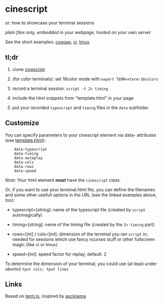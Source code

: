 cinescript
==========

or: how to showcase your terminal sessions

*plain files only, embedded in your webpage, hosted on your own server*

See the short examples:
[cowsay](http://arnehilmann.github.io/cinescript/index.html?typescript=examples/cowsay/typescript&timing=examples/cowsay/timing&rows=31&cols=106),
[vi](http://arnehilmann.github.io/cinescript/index.html?typescript=examples/vi/typescript&timing=examples/vi/timing&rows=31&cols=106),
[tmux](http://arnehilmann.github.io/cinescript/index.html?typescript=examples/tmux/typescript&timing=examples/tmux/timing&rows=31&cols=106).


tl;dr
----

1. clone [cinescript](https://github.com/arnehilmann/cinescript)

2. (for color terminals): set 16color mode with ```export TERM=xterm-16colors```

3. record a terminal session: ```script -t 2> timing```

4. include the html snippets from "template.html" in your page

5. put your recorded ```typescript``` and ```timing``` files in the ```data``` subfolder.


Customize
---------

You can specify parameters to your cinescript element via data- attributes
(see [template.html](https://github.com/arnehilmann/cinescript/blob/master/template.html)):
```
    data-typescript
    data-timing
    data-autoplay
    data-cols
    data-rows
    data-speed
```
*Note:* Your html element **must** have the ```cinescript``` class.

Or, if you want to use your terminal.html file, you can define the
filenames and some other usefull options in the URL (see the linked examples above, too):

* typescript=[string]: name of the typescript file (created by ```script``` automagically)

* timing=[string]: name of the timing file (created by the ```2> timing``` part)

* rows=[int] / cols=[int]: dimension of the terminal you ran ```script``` in; needed for
    sessions which use fancy ncurses stuff or other fullscreen magic (like vi or tmux)

* speed=[int]: speed factor for replay, default: 2


To determine the dimension of your terminal, you could use (at least under ubuntu)
```tput cols; tput lines```

Links
-----

Based on [term.js](https://github.com/chjj/term.js),
inspired by [asciinema](https://github.com/sickill/asciinema.org)

